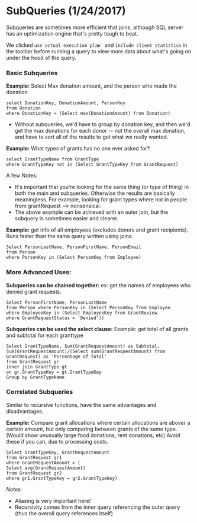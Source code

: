 # SubQueries (1/24/2017)

Subqueries are sometimes more efficient that joins, although SQL server has an optimization engine that's pretty tough to beat. 

We clicked ```use actual execution plan ``` and ```include client statistics``` in the toolbar before running a query to view more data about what's going on under the hood of the query. 

### Basic Subqueries
**Example:** Select Max donation amount, and the person who made the donation. 
```
select DonationKey, DonationAmount, PersonKey 
from Donation
where DonationKey = (Select max(DonationAmount) from Donation)
```
- Without subqueries, we'd have to group by donation key, and then we'd get the max donations for each donor -- not the overall max donation, and have to sort all of the results to get what we really wanted. 

**Example:** What types of grants has no one ever asked for? 
```
select GrantTypeName from GrantType 
where GrantTypeKey not in (Select GrantTypeKey from GrantRequest)
```

A few Notes: 
- It's important that you're looking for the same thing (or type of thing) in both the main and subqueries. Otherwise the results are basically meaningless. For example, looking for grant types where not in people from grantRequest --> nonsensical. 
- The above example can be achieved with an outer join, but the subquery is sometimes easier and clearer. 

**Example:** get info of all employees (excludes donors and grant recipients). Runs faster than the same query written using joins. 
```
Select PersonLastName, PersonFirstName, PersonEmail
from Person 
where PersonKey in (Select PersonKey from Employee)
```

### More Advanced Uses:

**Subqueries can be chained together:** ex: get the names of employees who denied grant requests. 
```
Select PersonFirstName, PersonLastName
from Person where PersonKey in (Select PersonKey from Employee 
where EmployeeKey in (Select EmployeeKey from GrantReview
where GrantRequestStatus = 'Denied'))
```
 
**Subqueries can be used the select clause:** Example: get total of all grants and subtotal for each granttype
```
Select GrantTypeName, Sum(GrantRequestAmount) as Subtotal, 
Sum(GrantRequestAmount)/(Select sum(GrantRequestAmount) from GrantRequest) as 'Percentage of Total'
from GrantRequest gr 
inner join GrantType gt
on gr.GrantTypeKey = gt.GrantTypeKey
Group by GrantTypeName
```

### Correlated Subqueries
Similar to recursive functions, have the same advantages and disadvantages. 

**Example:** Compare grant allocations where certain allocations are abover a certain amount, but only comparing between grants of the same type. (Would show unusually large food donations, rent donations, etc) Avoid these if you can, due to processing costs. 
```
Select GrantTypeKey, GrantRequestAmount 
from GrantRequest gr1
where GrantRequestAmount > (
Select avg(GrantRequestAmount)
from GrantRequest gr2 
where gr1.GrantTypeKey = gr2.GrantTypeKey)
```
*Notes:*
- Aliasing is very important here!
- Recursivity comes from the inner query referencing the outer query (thus the overall query references itself)


